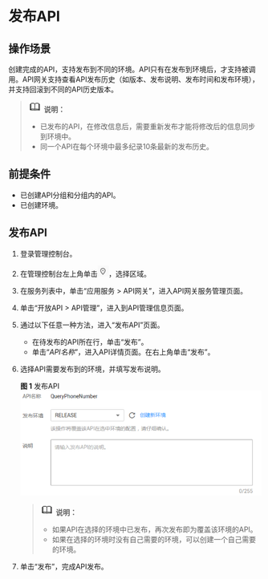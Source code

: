# 发布API<a name="apig-zh-ug-180307023"></a>

## 操作场景<a name="section25971517509"></a>

创建完成的API，支持发布到不同的环境。API只有在发布到环境后，才支持被调用。API网关支持查看API发布历史（如版本、发布说明、发布时间和发布环境），并支持回滚到不同的API历史版本。

>![](public_sys-resources/icon-note.gif) **说明：**   
>-   已发布的API，在修改信息后，需要重新发布才能将修改后的信息同步到环境中。  
>-   同一个API在每个环境中最多纪录10条最新的发布历史。  

## 前提条件<a name="section1678010231609"></a>

-   已创建API分组和分组内的API。
-   已创建环境。

## 发布API<a name="section1929412566340"></a>

1.  登录管理控制台。
2.  在管理控制台左上角单击![](figures/icon-region.png)，选择区域。
3.  在服务列表中，单击“应用服务 \> API网关”，进入API网关服务管理页面。
4.  单击“开放API \> API管理”，进入到API管理信息页面。
5.  通过以下任意一种方法，进入“发布API”页面。
    -   在待发布的API所在行，单击“发布”。
    -   单击“_API名称_”，进入API详情页面。在右上角单击“发布”。

6.  选择API需要发布到的环境，并填写发布说明。

    **图 1**  发布API<a name="apig-zh-ug-180307005_fig207591745123514"></a>  
    ![](figures/发布API.png "发布API")

    >![](public_sys-resources/icon-note.gif) **说明：**   
    >-   如果API在选择的环境中已发布，再次发布即为覆盖该环境的API。  
    >-   如果在选择的环境时没有自己需要的环境，可以创建一个自己需要的环境。  

7.  单击“发布”，完成API发布。

